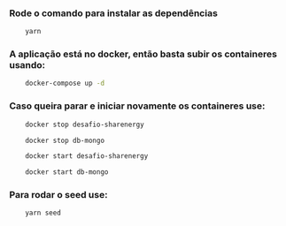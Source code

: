 ### Rode o comando para instalar as dependências

```bash
    yarn 
```

### A aplicação está no docker, então basta subir os containeres usando:

```bash
    docker-compose up -d
```

### Caso queira parar e iniciar novamente os containeres use:

```bash
    docker stop desafio-sharenergy
```

```bash
    docker stop db-mongo
```

```bash
    docker start desafio-sharenergy
```

```bash
    docker start db-mongo
```

### Para rodar o seed use:

```bash
    yarn seed
```
